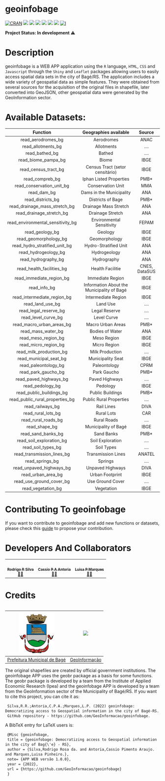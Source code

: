 # **geoinfobage**

[![CRAN](https://www.r-pkg.org/badges/version/geobage)](https://CRAN.R-project.org/package=geobage)
![](https://img.shields.io/github/issues/GeoInformacao/geoinfobage)
![](https://img.shields.io/github/issues-pr-raw/GeoInformacao/geoinfobage)
![](https://img.shields.io/github/issues-pr-closed/GeoInformacao/geoinfobage)
![](https://img.shields.io/github/languages/top/GeoInformacao/geoinfobage)
![](https://img.shields.io/github/repo-size/GeoInformacao/geoinfobage)
![](https://img.shields.io/github/license/GeoInformacao/geoinfobage)
[![l](https://img.shields.io/badge/lifecycle-stable-brightgreen.svg)](https://www.tidyverse.org/lifecycle/#stable)

**Project Status: In development** :warning:

# **Description**
geoinfobage is a WEB APP application using the `R` language, `HTML`, `CSS` and `Javascript` through the `Shiny` and `Leaflet` packages allowing users to easily access spatial data sets in the city of Bagé/RS. The application includes a wide variety of geospatial data as simple features. They were obtained from several sources for the acquisition of the original files in shapefile, later converted into GeoJSON, other geospatial data were generated by the GeoInformation sector.

# **Available Datasets:**

|           Function                |            Geographies available           |     Source    |
|:---------------------------------:|:------------------------------------------:|:-------------:|
|     read_aerodromes_bg            |                  Aerodromes                |      ANAC     |
|     read_allotments_bg            |                  Allotments                |      ....     |
|        read_bathed_bg             |                    Bathed                  |      ....     |
|      read_biome_pampa_bg          |                    Biome                   |      IBGE     |
|     read_census_tract_bg          |       Census Tract (setor censitário)      |      IBGE     |
|        read_compreb_bg            |           Iphan Listed Properties          |      PMB*     |    
|  read_conservation_unit_bg        |              Conservation Unit             |      MMA      |
|        read_dam_bg                |          Dams in the Municipality          |      ANA      |
|    read_districts_bg              |              Districts of Bage             |      PMB*     |
|read_drainage_mass_stretch_bg      |            Drainage Mass Stretch           |      ANA      |
|   read_drainage_stretch_bg        |               Drainage Stretch             |      ANA      |
| read_environmental_sensitivity_bg |           Environmental Sensitivity        |      FEPAM    |
|      read_geology_bg              |                   Geology                  |      IBGE     |
|   read_geomorphology_bg           |                Geomorphology               |      IBGE     |
| read_hydro_stratified_unit_bg     |            Hydro-Stratified Unit           |      ANA      |
|    read_hydrogeology_bg           |                Hydrogeology                |      ANA      |
|     read_hydrography_bg           |                Hydrography                 |      ANA      |
|  read_health_facilities_bg        |              Health Facilitie              | CNES, DataSUS |
|   read_immediate_region_bg        |              Immediate Region              |      IBGE     |
|         read_info_bg              | Information About the Municipality of Bagé |      IBGE     |
| read_intermediate_region_bg       |             Intermediate Region            |      IBGE     |
|      read_land_use_bg             |                  Land Use                  |      ....     |
|    read_legal_reserve_bg          |               Legal Reserve                |      ....     |
|     read_level_curve_bg           |                Level Curve                 |      ....     |
|  read_macro_urban_areas_bg        |              Macro Urban Areas             |      PMB*     | 
|      read_mass_water_bg           |               Bodies of Water              |      ANA      |
|     read_meso_region_bg           |                 Meso Region                |      IBGE     |
|     read_micro_region_bg          |                Micro Region                |      IBGE     |
|   read_milk_production_bg         |               Milk Production              |      ....     |
|    read_municipal_seat_bg         |              Municipality Seat             |      IBGE     |
|     read_paleontology_bg          |                Paleontology                |      CPRM     |
|      read_park_gaucho_bg          |                Park Gaucho                 |      PMB*     |
|     read_paved_highways_bg        |              Paved Highways                |      ....     |
|       read_pedology_bg            |                  Pedology                  |      IBGE     |
|  read_public_buildings_bg         |              Public Buildings              |      PMB*     |
|  read_public_rural_properties_bg  |          Public Rural Properties           |      ....     |
|       read_railways_bg            |                 Rail Lines                 |      DIVA     |
|      read_rural_lots_bg           |                 Rural Lots                 |      CAR      |
|     read_rural_roads_bg           |                Rural Roads                 |      ....     |
|        read_shape_bg              |            Municipality of Bagé            |      IBGE     |
|     read_sand_banks_bg            |                 Sand Banks                 |      PMB*     |
|   read_soil_exploration_bg        |              Soil Exploration              |      ....     |
|     read_soil_types_bg            |                  Soil Types                |      ....     |
| read_transmission_lines_bg        |             Transmission Lines             |     ANATEL    |
|       read_springs_bg             |                   Springs                  |      ....     |
|  read_unpaved_highways_bg         |              Unpaved Highways              |      DIVA     |
|      read_urban_area_bg           |               Urban Footprint              |      IBGE     |
|   read_use_ground_cover_bg        |              Use Ground Cover              |      ....     |
|     read_vegetation_bg            |                 Vegetation                 |      IBGE     |


# **Contributing To geoinfobage**
If you want to contribute to geoinfobage and add new functions or datasets, please check this [guide](https://github.com/GeoInformacao/geoinfobage/blob/main/CONTRIBUTING.md) to propose your contribution.

# **Developers And Collaborators**

<table>
  <tr>
    <td align="center"><a href="https://github.com/Prof-Rodrigo-Silva"><img style="border-radius: 50%;" src="https://avatars.githubusercontent.com/u/33011697?v=4" width="100px;" alt=""/><br /><sub><b>Rodrigo R Silva</b></sub></a><br /><a href="https://github.com/Prof-Rodrigo-Silva" title="Desenvolvedor">👨‍🚀</a></td>
    <td align="center"><a href="https://github.com/GeoDataBase"><img style="border-radius: 50%;" src="https://avatars.githubusercontent.com/u/67596225?v=4" width="100px;" alt=""/><br /><sub><b>Cassio P A Antoria</b></sub></a><br /><a href="https://github.com/GeoDataBase" title="Desenvolvedor">👨‍🚀</a></td>
    <td align="center"><a href="https://github.com/luisamarques"><img style="border-radius: 50%;" src="https://avatars.githubusercontent.com/u/37715209?v=4" width="100px;" alt=""/><br /><sub><b>Luisa P Marques</b></sub></a><br /><a href="https://github.com/luisamarques" title="Desenvolvedora">👨‍🚀</a></td>

  </tr>
<table>

# **Credits**
<right>

| <img src="https://github.com/GeoInformacao/geoinfobage/blob/main/logobage.png" width=115> | <img src="https://github.com/GeoInformacao/geoinfobage/blob/main/logogeoinformacao.png" width=75> |
|----------------------------------------------------------------------------------------------|------------------------------------------------------------------------------------------------------|
|                  [Prefeitura Municipal de Bagé](https://www.bage.rs.gov.br/)                 |                        [GeoInformação](https://sites.google.com/site/ggcbage/)                       |

</right>

The original shapefiles are created by official government institutions. The geoinfobage APP uses the geobr package as a basis for some functions.
The geobr package is developed by a team from the Institute of Applied Economic Research (Ipea) and the geoinfobage APP is developed by a team from the GeoInformation sector of the Municipality of Bagé/RS. If you want to cite this project, you can cite it as:

     Silva,R.R.;Antoria,C.P.A.;Marques,L.P. (2022) geoinfobage: Democratizing access to Geospatial information in the city of Bagé-RS.
     GitHub repository - https://github.com/GeoInformacao/geoinfobage.
     
    
A BibTeX entry for LaTeX users is:

     @Misc {geoinfobage,
     title = {geoinfobage: Democratizing access to Geospatial information in the city of Bag{\'e} - RS},
     author = {Silva,Rodrigo Rosa da. and Antoria,Cassio Pimento Araujo. and Marques,Luisa Pinheiro.},
     note= {APP WEB versão 1.0.0},
     year = {2022},
     url = {https://github.com/GeoInformacao/geoinfobage}
     }

